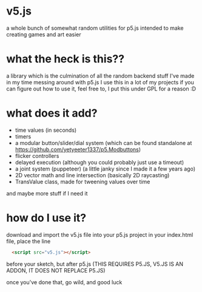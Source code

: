 # v5.js
a whole bunch of somewhat random utilities for p5.js intended to make creating games and art easier

# what the heck is this??
a library which is the culmination of all the random backend stuff I've made in my time messing around with p5.js
I use this in a lot of my projects
if you can figure out how to use it, feel free to, I put this under GPL for a reason :D

# what does it add?
- time values (in seconds)
- timers
- a modular button/slider/dial system (which can be found standalone at https://github.com/yetyeeter1337/p5.Modbuttons)
- flicker controllers
- delayed execution (although you could probably just use a timeout)
- a joint system (puppeteer) (a little janky since I made it a few years ago)
- 2D vector math and line intersection (basically 2D raycasting)
- TransValue class, made for tweening values over time

and maybe more stuff if I need it

# how do I use it?
download and import the v5.js file into your p5.js project
in your index.html file, place the line
```html
  <script src="v5.js"></script>
```
before your sketch, but after p5.js
(THIS REQUIRES P5.JS, V5.JS IS AN ADDON, IT DOES NOT REPLACE P5.JS)

once you've done that, go wild, and good luck
